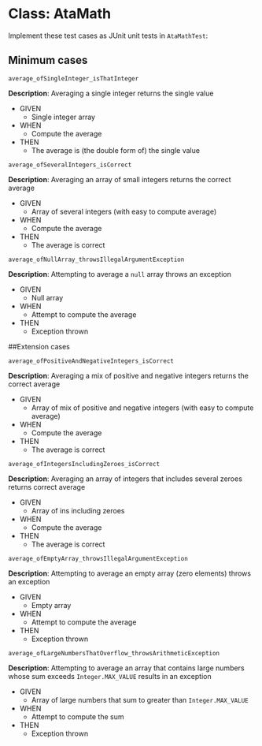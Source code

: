 # Class: AtaMath

Implement these test cases as JUnit unit tests in `AtaMathTest`:

## Minimum cases

`average_ofSingleInteger_isThatInteger`

**Description**: Averaging a single integer returns the single value
* GIVEN
    * Single integer array
* WHEN
    * Compute the average
* THEN
    * The average is (the double form of) the single value

`average_ofSeveralIntegers_isCorrect`

**Description**: Averaging an array of small integers returns the correct average
* GIVEN
    * Array of several integers (with easy to compute average)
* WHEN
    * Compute the average
* THEN
    * The average is correct

`average_ofNullArray_throwsIllegalArgumentException`

**Description**: Attempting to average a `null` array throws an exception
* GIVEN
    * Null array
* WHEN
    * Attempt to compute the average
* THEN
    * Exception thrown

##Extension cases

`average_ofPositiveAndNegativeIntegers_isCorrect`

**Description**: Averaging a mix of positive and negative integers returns the correct average
* GIVEN
    * Array of mix of positive and negative integers (with easy to compute average)
* WHEN
    * Compute the average
* THEN
    * The average is correct

`average_ofIntegersIncludingZeroes_isCorrect`

**Description**: Averaging an array of integers that includes several zeroes returns correct average
* GIVEN
    * Array of ins including zeroes
* WHEN
    * Compute the average
* THEN
    * The average is correct

`average_ofEmptyArray_throwsIllegalArgumentException`

**Description**: Attempting to average an empty array (zero elements) throws an exception
* GIVEN
    * Empty array
* WHEN
    * Attempt to compute the average
* THEN
    * Exception thrown

`average_ofLargeNumbersThatOverflow_throwsArithmeticException`

**Description**: Attempting to average an array that contains large numbers whose sum exceeds `Integer.MAX_VALUE`
                   results in an exception
* GIVEN
    * Array of large numbers that sum to greater than `Integer.MAX_VALUE`
* WHEN
    * Attempt to compute the sum
* THEN
    * Exception thrown
